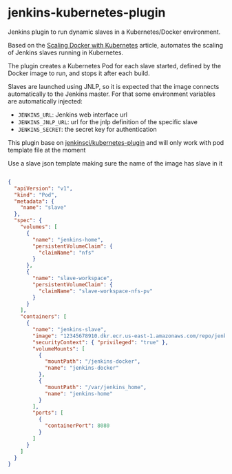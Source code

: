jenkins-kubernetes-plugin
=========================

Jenkins plugin to run dynamic slaves in a Kubernetes/Docker environment.

Based on the [Scaling Docker with Kubernetes](http://www.infoq.com/articles/scaling-docker-with-kubernetes) article,
automates the scaling of Jenkins slaves running in Kubernetes.

The plugin creates a Kubernetes Pod for each slave started,
defined by the Docker image to run, and stops it after each build.

Slaves are launched using JNLP, so it is expected that the image connects automatically to the Jenkins master.
For that some environment variables are automatically injected:

* `JENKINS_URL`: Jenkins web interface url
* `JENKINS_JNLP_URL`: url for the jnlp definition of the specific slave
* `JENKINS_SECRET`: the secret key for authentication

This plugin base on [jenkinsci/kubernetes-plugin](https://github.com/jenkinsci/kubernetes-plugin) and will only work with pod template file at the moment

Use a slave json template making sure the name of the image has slave in it

````json

{
  "apiVersion": "v1",
  "kind": "Pod",
  "metadata": {
    "name": "slave"
  },
  "spec": {
    "volumes": [
      {
        "name": "jenkins-home",
        "persistentVolumeClaim": {
          "claimName": "nfs"
        }
      },
      {
        "name": "slave-workspace",
        "persistentVolumeClaim": {
          "claimName": "slave-workspace-nfs-pv"
        }
      }
    ],
    "containers": [
      {
        "name": "jenkins-slave",
        "image": "12345678910.dkr.ecr.us-east-1.amazonaws.com/repo/jenkins-slave:1.0.0",
        "securityContext": { "privileged": "true" },
        "volumeMounts": [
          {
            "mountPath": "/jenkins-docker",
            "name": "jenkins-docker"
          },
          {
            "mountPath": "/var/jenkins_home",
            "name": "jenkins-home"
          }
        ],
        "ports": [
          {
            "containerPort": 8080
          }
        ]
      }
    ]
  }
}

````

